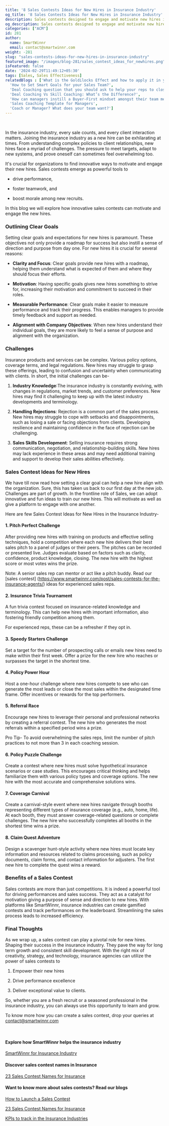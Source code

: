```yaml
---
title: '8 Sales Contests Ideas for New Hires in Insurance Industry'
og_title: '8 Sales Contests Ideas for New Hires in Insurance Industry'
description: Sales contests designed to engage and motivate new hires in the insurance industry. Boost performance and learning with these tailored ideas.
og_description: Sales contests designed to engage and motivate new hires in the insurance industry. Boost performance and learning with these tailored ideas.
categories: ["ACM"]
id: 281
author:
  name: SmartWinnr
  email: contact@smartwinnr.com
weight: -281
slug: "sales-contests-ideas-for-new-hires-in-insurance-industry"
featured_image: "/images/blog-281/sales_contest_ideas_for_newhires.png"
isFeatured: false
date: '2024-02-29T11:49:12+05:30'
tags: [Sales, Sales Effectiveness]
relatedBlogs : ['What is the Goldilocks Effect and how to apply it in your business?',
  'How to Set Smart Goals for your Sales Team?',
  'Deal Coaching question that you should ask to help your reps to close more deals',
  'Deal Coaching Vs Skill Coaching: What’s the Difference?',
  'How can managers instill a Buyer-First mindset amongst their team members?',
  'Sales Coaching Template for Managers',
  'Coach or Manager? What does your team want?']
---
```


<br>

In the insurance industry, every sale counts, and every client interaction matters. Joining the insurance industry as a new hire can be exhilarating at times. From understanding complex policies to client relationships, new hires face a myriad of challenges. The pressure to meet targets, adapt to new systems, and prove oneself can sometimes feel overwhelming too. 

It's crucial for organizations to find innovative ways to motivate and engage their new hires. Sales contests emerge as powerful tools to 

* <p>drive performance,</p>
* <p>foster teamwork, and</p>
* <p>boost morale among new recruits.</p>

In this blog we will explore how innovative sales contests can motivate and engage the new hires.

<h3 class="ml-bold-text ml-margin-top-bottom20">Outlining Clear Goals</h3>

Setting clear goals and expectations for new hires is paramount. These objectives not only provide a roadmap for success but also instill a sense of direction and purpose from day one. For new hires it is crucial for several reasons:

*  <p><b>Clarity and Focus</b>: Clear goals provide new hires with a roadmap, helping them understand what is expected of them and where they should focus their efforts.</p>
*  <p><b>Motivation</b>: Having specific goals gives new hires something to strive for, increasing their motivation and commitment to succeed in their roles.</p>
* <p><b>Measurable Performance</b>: Clear goals make it easier to measure performance and track their progress. This enables managers to provide timely feedback and support as needed.</p>
* <p><b>Alignment with Company Objectives</b>: When new hires understand their individual goals, they are more likely to feel a sense of purpose and alignment with the organization.</p>

<h3 class="ml-bold-text ml-margin-top-bottom20">Challenges</h3>

Insurance products and services can be complex. Various policy options, coverage terms, and legal regulations. New hires may struggle to grasp these offerings, leading to confusion and uncertainty when communicating with clients. In short, the initial challenges can be-

<ol>
  <li><p><b>Industry Knowledge</b>:The insurance industry is constantly evolving, with changes in regulations, market trends, and customer preferences. New hires may find it challenging to keep up with the latest industry developments and terminology.</p></li>
  <li><p><b>Handling Rejections</b>: Rejection is a common part of the sales process. New hires may struggle to cope with setbacks and disappointments, such as losing a sale or facing objections from clients. Developing resilience and maintaining confidence in the face of rejection can be challenging.</p></li>
  <li><p><b>Sales Skills Development</b>: Selling insurance requires strong communication, negotiation, and relationship-building skills. New hires may lack experience in these areas and may need additional training and support to develop their sales abilities effectively.</p></li>
</ol>

<h3 class="ml-bold-text ml-margin-top-bottom20">Sales Contest Ideas for New Hires</h3>

We have till now read how setting a clear goal can help a new hire align with the organization. Sure, this has taken us back to our first day at the new job. Challenges are part of growth. In the frontline role of Sales, we can adopt innovative and fun ideas to train our new hires. This will motivate as well as give a platform to engage with one another.

Here are few Sales Contest Ideas for New Hires in the Insurance Industry-

#### **1.	Pitch Perfect Challenge**

After providing new hires with training on products and effective selling techniques, hold a competition where each new hire delivers their best sales pitch to a panel of judges or their peers. The pitches can be recorded or presented live. Judges evaluate based on factors such as clarity, confidence, product knowledge, closing. The new hire with the highest score or most votes wins the prize. 

Note: A senior sales rep can mentor or act like a pitch buddy. Read our [sales contest] (https://www.smartwinnr.com/post/sales-contests-for-the-insurance-agents/) ideas for experienced sales reps.

#### **2.	Insurance Trivia Tournament**

A fun trivia contest focused on insurance-related knowledge and terminology. This can help new hires with important information, also fostering friendly competition among them. 

For experienced reps, these can be a refresher if they opt in. 

#### **3.	Speedy Starters Challenge**

Set a target for the number of prospecting calls or emails new hires need to make within their first week. Offer a prize for the new hire who reaches or surpasses the target in the shortest time. 

#### **4.	Policy Power Hour**

Host a one-hour challenge where new hires compete to see who can generate the most leads or close the most sales within the designated time frame. Offer incentives or rewards for the top performers. 

#### **5.	Referral Race**

Encourage new hires to leverage their personal and professional networks by creating a referral contest. The new hire who generates the most referrals within a specified period wins a prize.

<div class="ml_pro_tip ml-margin-bottom20">
  <p>Pro Tip- To avoid overwhelming the sales reps, limit the number of pitch practices to not more than 3 in each coaching session. </p>
</div> 

#### **6.	Policy Puzzle Challenge**

Create a contest where new hires must solve hypothetical insurance scenarios or case studies. This encourages critical thinking and helps familiarize them with various policy types and coverage options. The new hire with the most accurate and comprehensive solutions wins.

#### **7.	Coverage Carnival**

Create a carnival-style event where new hires navigate through booths representing different types of insurance coverage (e.g., auto, home, life). At each booth, they must answer coverage-related questions or complete challenges. The new hire who successfully completes all booths in the shortest time wins a prize.

#### **8.	Claim Quest Adventure**

Design a scavenger hunt-style activity where new hires must locate key information and resources related to claims processing, such as policy documents, claim forms, and contact information for adjusters. The first new hire to complete the quest wins a reward.


<h3 class="ml-bold-text ml-margin-top-bottom20">Benefits of a Sales Contest</h3>

Sales contests are more than just competitions. It is indeed a powerful tool for driving performances and sales success. They act as a catalyst for motivation giving a purpose of sense and direction to new hires. With platforms like SmartWinnr, insurance industries can create gamified contests and track performances on the leaderboard. Streamlining the sales process leads to increased efficiency. 

<h3 class="ml-bold-text ml-margin-top-bottom20">Final Thoughts</h3>

As we wrap up, a sales contest can play a pivotal role for new hires. Shaping their success in the insurance industry. They pave the way for long term growth and consistent skill development. With the right mix of creativity, strategy, and technology, insurance agencies can utilize the power of sales contests to 

<ol>
  <li><p>Empower their new hires</p></li>
  <li><p>Drive performance excellence</p></li>
  <li><p>Deliver exceptional value to clients.</p></li>
</ol>

So, whether you are a fresh recruit or a seasoned professional in the insurance industry, you can always use this opportunity to learn and grow. 

<p>
  To know more how you can create a sales contest, drop your queries at <a href="mailto:contact@smartwinnr.com"><span>contact@smartwinnr.com</span></a>
</p>

<br>

#### **Explore how SmartWinnr helps the insurance industry**

<a href="https://www.smartwinnr.com/solutions/insurance/" target="_blank" class="">SmartWinnr for Insurance Industry</a>

#### **Discover sales contest names in Insurance**

<a href="https://www.smartwinnr.com/post/23-sales-contest-names-for-insurance/" target="_blank" class="">23 Sales Contest Names for Insurance</a>

#### **Want to know more about sales contests? Read our blogs**

<a href="https://www.smartwinnr.com/post/how-to-launch-a-sales-contest/" target="_blank" class="">How to Launch a Sales Contest</a>

<a href="https://www.smartwinnr.com/post/23-sales-contest-names-for-insurance/" target="_blank" class="">23 Sales Contest Names for Insurance</a>

<a href="https://www.smartwinnr.com/post/kpi-to-track-in-the-insurance-industries/" target="_blank" class="">KPIs to track in the Insurance Industries</a>



